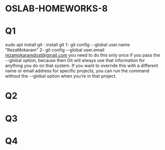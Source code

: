 # OSLAB-HOMEWORKS-8
# Q1
sudo apt install git : install git
1- git config --global user.name "RezaMokaram"
2- git config --global user.email rezamokaramdost@gmail.com
you need to do this only once if you pass the --global option, because then Git will always use that information for anything you do on that system. If you want to override this with a different name or email address for specific projects, you can run the command without the --global option when you’re in that project.
# Q2

# Q3

# Q4
